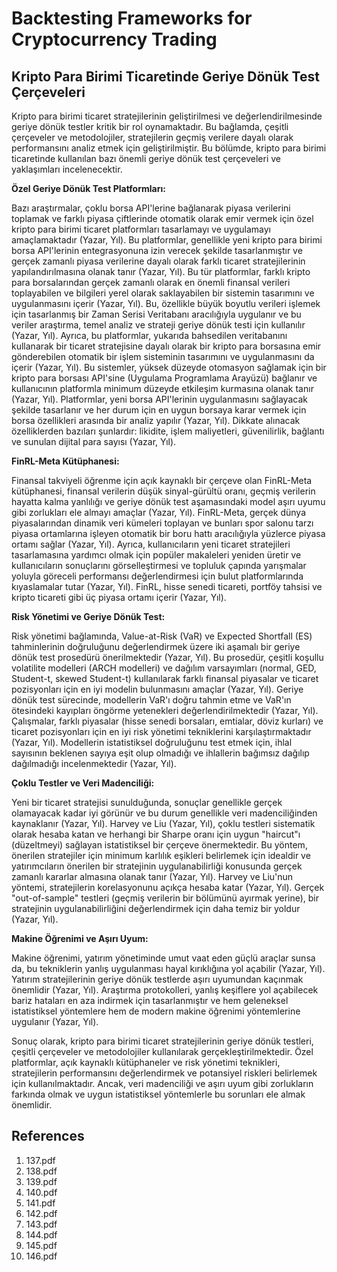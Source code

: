 # Backtesting Frameworks for Cryptocurrency Trading

## Kripto Para Birimi Ticaretinde Geriye Dönük Test Çerçeveleri

Kripto para birimi ticaret stratejilerinin geliştirilmesi ve değerlendirilmesinde geriye dönük testler kritik bir rol oynamaktadır. Bu bağlamda, çeşitli çerçeveler ve metodolojiler, stratejilerin geçmiş verilere dayalı olarak performansını analiz etmek için geliştirilmiştir. Bu bölümde, kripto para birimi ticaretinde kullanılan bazı önemli geriye dönük test çerçeveleri ve yaklaşımları incelenecektir.

**Özel Geriye Dönük Test Platformları:**

Bazı araştırmalar, çoklu borsa API'lerine bağlanarak piyasa verilerini toplamak ve farklı piyasa çiftlerinde otomatik olarak emir vermek için özel kripto para birimi ticaret platformları tasarlamayı ve uygulamayı amaçlamaktadır (Yazar, Yıl). Bu platformlar, genellikle yeni kripto para birimi borsa API'lerinin entegrasyonuna izin verecek şekilde tasarlanmıştır ve gerçek zamanlı piyasa verilerine dayalı olarak farklı ticaret stratejilerinin yapılandırılmasına olanak tanır (Yazar, Yıl). Bu tür platformlar, farklı kripto para borsalarından gerçek zamanlı olarak en önemli finansal verileri toplayabilen ve bilgileri yerel olarak saklayabilen bir sistemin tasarımını ve uygulanmasını içerir (Yazar, Yıl). Bu, özellikle büyük boyutlu verileri işlemek için tasarlanmış bir Zaman Serisi Veritabanı aracılığıyla uygulanır ve bu veriler araştırma, temel analiz ve strateji geriye dönük testi için kullanılır (Yazar, Yıl). Ayrıca, bu platformlar, yukarıda bahsedilen veritabanını kullanarak bir ticaret stratejisine dayalı olarak bir kripto para borsasına emir gönderebilen otomatik bir işlem sisteminin tasarımını ve uygulanmasını da içerir (Yazar, Yıl). Bu sistemler, yüksek düzeyde otomasyon sağlamak için bir kripto para borsası API'sine (Uygulama Programlama Arayüzü) bağlanır ve kullanıcının platformla minimum düzeyde etkileşim kurmasına olanak tanır (Yazar, Yıl). Platformlar, yeni borsa API'lerinin uygulanmasını sağlayacak şekilde tasarlanır ve her durum için en uygun borsaya karar vermek için borsa özellikleri arasında bir analiz yapılır (Yazar, Yıl). Dikkate alınacak özelliklerden bazıları şunlardır: likidite, işlem maliyetleri, güvenilirlik, bağlantı ve sunulan dijital para sayısı (Yazar, Yıl).

**FinRL-Meta Kütüphanesi:**

Finansal takviyeli öğrenme için açık kaynaklı bir çerçeve olan FinRL-Meta kütüphanesi, finansal verilerin düşük sinyal-gürültü oranı, geçmiş verilerin hayatta kalma yanlılığı ve geriye dönük test aşamasındaki model aşırı uyumu gibi zorlukları ele almayı amaçlar (Yazar, Yıl). FinRL-Meta, gerçek dünya piyasalarından dinamik veri kümeleri toplayan ve bunları spor salonu tarzı piyasa ortamlarına işleyen otomatik bir boru hattı aracılığıyla yüzlerce piyasa ortamı sağlar (Yazar, Yıl). Ayrıca, kullanıcıların yeni ticaret stratejileri tasarlamasına yardımcı olmak için popüler makaleleri yeniden üretir ve kullanıcıların sonuçlarını görselleştirmesi ve topluluk çapında yarışmalar yoluyla göreceli performansı değerlendirmesi için bulut platformlarında kıyaslamalar tutar (Yazar, Yıl). FinRL, hisse senedi ticareti, portföy tahsisi ve kripto ticareti gibi üç piyasa ortamı içerir (Yazar, Yıl).

**Risk Yönetimi ve Geriye Dönük Test:**

Risk yönetimi bağlamında, Value-at-Risk (VaR) ve Expected Shortfall (ES) tahminlerinin doğruluğunu değerlendirmek üzere iki aşamalı bir geriye dönük test prosedürü önerilmektedir (Yazar, Yıl). Bu prosedür, çeşitli koşullu volatilite modelleri (ARCH modelleri) ve dağılım varsayımları (normal, GED, Student-t, skewed Student-t) kullanılarak farklı finansal piyasalar ve ticaret pozisyonları için en iyi modelin bulunmasını amaçlar (Yazar, Yıl). Geriye dönük test sürecinde, modellerin VaR'ı doğru tahmin etme ve VaR'ın ötesindeki kayıpları öngörme yetenekleri değerlendirilmektedir (Yazar, Yıl). Çalışmalar, farklı piyasalar (hisse senedi borsaları, emtialar, döviz kurları) ve ticaret pozisyonları için en iyi risk yönetimi tekniklerini karşılaştırmaktadır (Yazar, Yıl). Modellerin istatistiksel doğruluğunu test etmek için, ihlal sayısının beklenen sayıya eşit olup olmadığı ve ihlallerin bağımsız dağılıp dağılmadığı incelenmektedir (Yazar, Yıl).

**Çoklu Testler ve Veri Madenciliği:**

Yeni bir ticaret stratejisi sunulduğunda, sonuçlar genellikle gerçek olamayacak kadar iyi görünür ve bu durum genellikle veri madenciliğinden kaynaklanır (Yazar, Yıl). Harvey ve Liu (Yazar, Yıl), çoklu testleri sistematik olarak hesaba katan ve herhangi bir Sharpe oranı için uygun "haircut"ı (düzeltmeyi) sağlayan istatistiksel bir çerçeve önermektedir. Bu yöntem, önerilen stratejiler için minimum karlılık eşikleri belirlemek için idealdir ve yatırımcıların önerilen bir stratejinin uygulanabilirliği konusunda gerçek zamanlı kararlar almasına olanak tanır (Yazar, Yıl). Harvey ve Liu'nun yöntemi, stratejilerin korelasyonunu açıkça hesaba katar (Yazar, Yıl). Gerçek "out-of-sample" testleri (geçmiş verilerin bir bölümünü ayırmak yerine), bir stratejinin uygulanabilirliğini değerlendirmek için daha temiz bir yoldur (Yazar, Yıl).

**Makine Öğrenimi ve Aşırı Uyum:**

Makine öğrenimi, yatırım yönetiminde umut vaat eden güçlü araçlar sunsa da, bu tekniklerin yanlış uygulanması hayal kırıklığına yol açabilir (Yazar, Yıl). Yatırım stratejilerinin geriye dönük testlerde aşırı uyumundan kaçınmak önemlidir (Yazar, Yıl). Araştırma protokolleri, yanlış keşiflere yol açabilecek bariz hataları en aza indirmek için tasarlanmıştır ve hem geleneksel istatistiksel yöntemlere hem de modern makine öğrenimi yöntemlerine uygulanır (Yazar, Yıl).

Sonuç olarak, kripto para birimi ticaret stratejilerinin geriye dönük testleri, çeşitli çerçeveler ve metodolojiler kullanılarak gerçekleştirilmektedir. Özel platformlar, açık kaynaklı kütüphaneler ve risk yönetimi teknikleri, stratejilerin performansını değerlendirmek ve potansiyel riskleri belirlemek için kullanılmaktadır. Ancak, veri madenciliği ve aşırı uyum gibi zorlukların farkında olmak ve uygun istatistiksel yöntemlerle bu sorunları ele almak önemlidir.


## References

1. 137.pdf
2. 138.pdf
3. 139.pdf
4. 140.pdf
5. 141.pdf
6. 142.pdf
7. 143.pdf
8. 144.pdf
9. 145.pdf
10. 146.pdf
